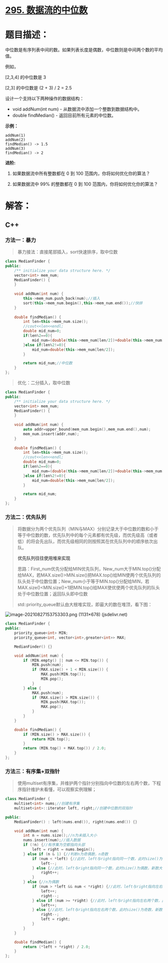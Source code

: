 # [295. 数据流的中位数](https://leetcode-cn.com/problems/find-median-from-data-stream/)

# 题目描述：

中位数是有序列表中间的数。如果列表长度是偶数，中位数则是中间两个数的平均值。

例如，

[2,3,4] 的中位数是 3

[2,3] 的中位数是 (2 + 3) / 2 = 2.5

设计一个支持以下两种操作的数据结构：

- void addNum(int num) - 从数据流中添加一个整数到数据结构中。
- double findMedian() - 返回目前所有元素的中位数。

**示例：**

```
addNum(1)
addNum(2)
findMedian() -> 1.5
addNum(3) 
findMedian() -> 2
```

**进阶:**

1. 如果数据流中所有整数都在 0 到 100 范围内，你将如何优化你的算法？

2. 如果数据流中 99% 的整数都在 0 到 100 范围内，你将如何优化你的算法？

# 解答：

## C++

### 方法一：暴力

> 暴力接法：直接尾部插入，sort快速排序，取中位数

```cpp
class MedianFinder {
public:
    /** initialize your data structure here. */
    vector<int> mem_num;
    MedianFinder() {   
    }
    
    void addNum(int num) {
        this->mem_num.push_back(num);//插入
        sort(this->mem_num.begin(),this->mem_num.end());//快排
    }
    
    double findMedian() {
        int len=this->mem_num.size();
        //cout<<len<<endl;
        double mid_num=0;
        if(len%2==0){
            mid_num=(double(this->mem_num[len/2])+double(this->mem_num[len/2-1]))/2;
        }else if(len%2!=0){
            mid_num=double(this->mem_num[len/2]);
        }

        return mid_num;//中位数
    }
};
```

> 优化：二分插入，取中位数

```cpp
class MedianFinder {
public:
    /** initialize your data structure here. */
    vector<int> mem_num;
    MedianFinder() {   
    }
    
    void addNum(int num) {
        auto addr=upper_bound(mem_num.begin(),mem_num.end(),num);
        mem_num.insert(addr,num);
    }
    
    double findMedian() {
        int len=this->mem_num.size();
        //cout<<len<<endl;
        double mid_num=0;
        if(len%2==0){
            mid_num=(double(this->mem_num[len/2])+double(this->mem_num[len/2-1]))/2;
        }else if(len%2!=0){
            mid_num=double(this->mem_num[len/2]);
        }

        return mid_num;
    }
};
```

### 方法二：优先队列

> 将数据分为两个优先队列（MIN与MAX）分别记录大于中位数的数和小于等于中位数的数，优先队列中的每个元素都有优先级，而优先级高（或者低）的将会先出队，而优先级相同的则按照其在优先队列中的顺序依次出队。
>
> **优先队列往往使用堆来实现**
>
> 思路：First_num优先分配给MIN优先队列，New_num大于MIN.top()分配给MAX，若MAX.size()>MIN.size()把MAX.top()给MIN使两个优先队列的队头处于中位数位置；New_num小于等于MIN.top()分配给MIN，若MAX.size()<MIN.size()+1把MIN.top()给MAX使优使两个优先队列的队头处于中位数位置；返回队头即中位数
>
> std::priority_queue默认由大根堆实现，即最大的数在堆顶，看下图：

![image-20210827153753303.png (1131×678) (jsdelivr.net)](https://cdn.jsdelivr.net/gh/dwnb/Picture@master/image-20210827153753303.png)



```cpp
class MedianFinder {
public:
    priority_queue<int> MIN;
    priority_queue<int, vector<int>,greater<int>> MAX;

    MedianFinder() {}

    void addNum(int num) {
        if (MIN.empty() || num <= MIN.top()) {
            MIN.push(num);
            if (MAX.size() + 1 < MIN.size()) {
                MAX.push(MIN.top());
                MIN.pop();
            }
        } else {
            MAX.push(num);
            if (MAX.size() > MIN.size()) {
                MIN.push(MAX.top());
                MAX.pop();
            }
        }
    }

    double findMedian() {
        if (MIN.size() > MAX.size()) {
            return MIN.top();
        }
        return (MIN.top() + MAX.top()) / 2.0;
    }
};
```



### 方法三：有序集+双指针

> 使用multiset有序集，并维护两个指针分别指向中位数的左右两个数，下程序指针维护未看懂，可以观察实例理解；

```cpp
class MedianFinder {
    multiset<int> nums;//创建有序集
    multiset<int>::iterator left, right;//创建中位数的双指针

public:
    MedianFinder() : left(nums.end()), right(nums.end()) {}

    void addNum(int num) {
        int n = nums.size();//n为未插入大小
        nums.insert(num);//插入数据
        if (!n) {//有序集为空都指向头部
            left = right = nums.begin();
        } else if (n & 1) {//判断n为奇偶数，n奇数
            if (num < *left) {//此时，left与right指向同一个数，此时size()为偶数，新数小于左指针指向的数,所以left——;
                left--;
            } else {//此时，left与right指向同一个数，此时size()为偶数，新数大于左指针指向的数,所以right++;
                right++;
            }
        } else {//n为偶数
            if (num > *left && num < *right) {//此时，left与right指向左右两个数，此时size()为奇数，新数大于左指针指向的数,且小于右指针指向的数所以left++,right--，左右指向同一处;
                left++;
                right--;
            } else if (num >= *right) {//此时，left与right指向左右两个数，此时size()为奇数，新数大于右指针指向的数所以left++,左右指向同一处;
                left++;
            } else {//此时，left与right指向左右两个数，此时size()为奇数，新数小于左指针指向的数所以 right--,左右指向同一处;
                right--;
                left = right;
            }
        }
    }

    double findMedian() {
        return (*left + *right) / 2.0;
    }
};
```

